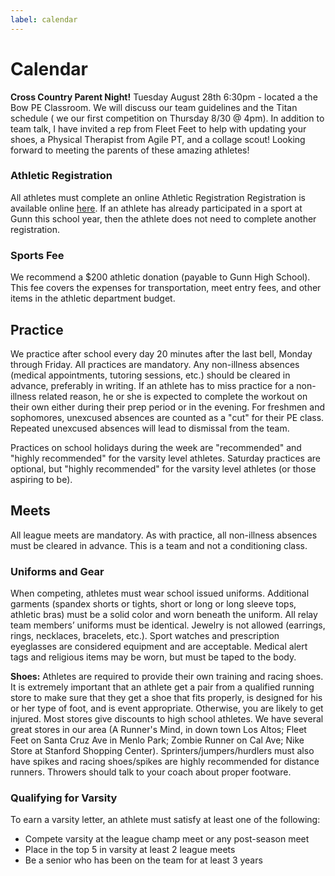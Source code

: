 ```yaml
---
label: calendar
---
```

# Calendar
**Cross Country Parent Night!** Tuesday August 28th 6:30pm - located a the Bow PE Classroom. We will discuss our team guidelines and the Titan schedule ( we our first competition on Thursday 8/30 @ 4pm). In addition to team talk, I have invited a rep from Fleet Feet to help with updating your shoes, a Physical Therapist from Agile PT, and a collage scout! Looking forward to meeting the parents of these amazing athletes!

### Athletic Registration
All athletes must complete an online Athletic Registration Registration is available online [here](http://gunn.pausd.org/athletics/sports-news/athletics-registration). If an athlete has already participated in a sport at Gunn this school year, then the athlete does not need to complete another registration.

### Sports Fee
We recommend a $200 athletic donation (payable to Gunn High School). This fee covers the expenses for transportation, meet entry fees, and other items in the athletic department budget.

## Practice
We practice after school every day 20 minutes after the last bell, Monday through Friday.  All practices are mandatory.   Any non-illness absences (medical appointments, tutoring sessions, etc.) should be cleared in advance, preferably in writing.  If an athlete has to miss practice for a non-illness related reason, he or she is expected to complete the workout on their own either during their prep period or in the evening.  For freshmen and sophomores, unexcused absences are counted as a "cut" for their PE class.  Repeated unexcused absences will lead to dismissal from the team.

Practices on school holidays during the week are "recommended" and "highly recommended" for the varsity level athletes.  Saturday practices are optional, but "highly recommended" for the varsity level athletes (or those aspiring to be).

## Meets
All league meets are mandatory. As with practice, all non-illness absences must be cleared in advance. This is a team and not a conditioning class.

### Uniforms and Gear
When competing, athletes must wear school issued uniforms. Additional garments (spandex shorts or tights, short or long or long sleeve tops, athletic bras) must be a solid color and worn beneath the uniform. All relay team members’ uniforms must be identical. Jewelry is not allowed (earrings, rings, necklaces, bracelets, etc.). Sport watches and prescription eyeglasses are considered equipment and are acceptable. Medical alert tags and religious items may be worn, but must be taped to the body.

**Shoes:** Athletes are required to provide their own training and racing shoes.  It is extremely important that an athlete get a pair from a qualified running store to make sure that they get a shoe that fits properly, is designed for his or her type of foot, and is event appropriate.  Otherwise, you are likely to get injured.  Most stores give discounts to high school athletes. We have several great stores in our area (A Runner's Mind, in down town Los Altos; Fleet Feet on Santa Cruz Ave in Menlo Park; Zombie Runner on Cal Ave; Nike Store at Stanford Shopping Center).  Sprinters/jumpers/hurdlers must also have spikes and racing shoes/spikes are highly recommended for distance runners.  Throwers should talk to your coach about proper footware.

### Qualifying for Varsity
To earn a varsity letter, an athlete must satisfy at least one of the following:
- Compete varsity at the league champ meet or any post-season meet
- Place in the top 5 in varsity at least 2 league meets
- Be a senior who has been on the team for at least 3 years
